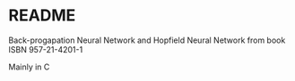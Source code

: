 # README #

Back-progapation Neural Network and Hopfield Neural Network from book ISBN 957-21-4201-1

Mainly in C

